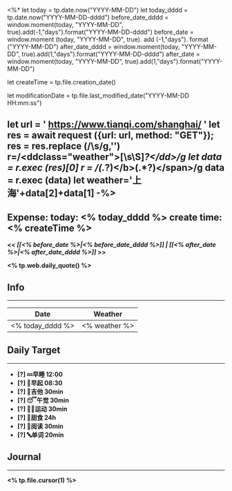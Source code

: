 <%*
let today = tp.date.now("YYYY-MM-DD")
let today_dddd = tp.date.now("YYYY-MM-DD-dddd")
before_date_dddd = window.moment(today, "YYYY-MM-DD", true).add(-1,"days").format("YYYY-MM-DD-dddd")
before_date = window.moment (today, "YYYY-MM-DD", true). add (-1,"days"). format ("YYYY-MM-DD")
after_date_dddd = window.moment(today, "YYYY-MM-DD", true).add(1,"days").format("YYYY-MM-DD-dddd")
after_date = window.moment(today, "YYYY-MM-DD", true).add(1,"days").format("YYYY-MM-DD")

let createTime = tp.file.creation_date()

let modificationDate = tp.file.last_modified_date("YYYY-MM-DD HH:mm:ss")

let url = ' https://www.tianqi.com/shanghai/ '
let res = await request ({url: url, method: "GET"});
res = res.replace (/\s/g,'')
r=/<ddclass="weather">[\s\S]*?<\/dd>/g
let data = r.exec (res)[0]
r = /<span><b>(.*?)<\/b>(.*?)<\/span>/g
data = r.exec (data)
let weather='上海'+data[2]+data[1]
-%>
---
Expense: 
today: <% today_dddd %>
create time: <% createTime %>
---

<< *[[<% before_date %>|<% before_date_dddd %>]] | [[<% after_date %>|<% after_date_dddd %>]]* >>


<% tp.web.daily_quote() %>


## Info
***
| Date        | Weather      | 
| ----------- | ------------ |
| <% today_dddd %> |  <% weather %> |


## Daily Target 
***
- [?] 💤早睡   12:00
- [?] 🌅早起    08:30
- [?] 🎵吉他    30min
- [?] 😴午觉    30min
- [?] 🏃‍♀️运动    30min  
- [?] 🚫甜食    24h
- [?] 📖阅读    30min 
- [?] 🔤单词    20min    


##  Journal
***
<% tp.file.cursor(1) %>



